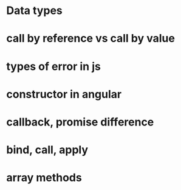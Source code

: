 # Data types

# call by reference vs call by value

# types of error in js

# constructor in angular

# callback, promise difference

# bind, call, apply

# array methods